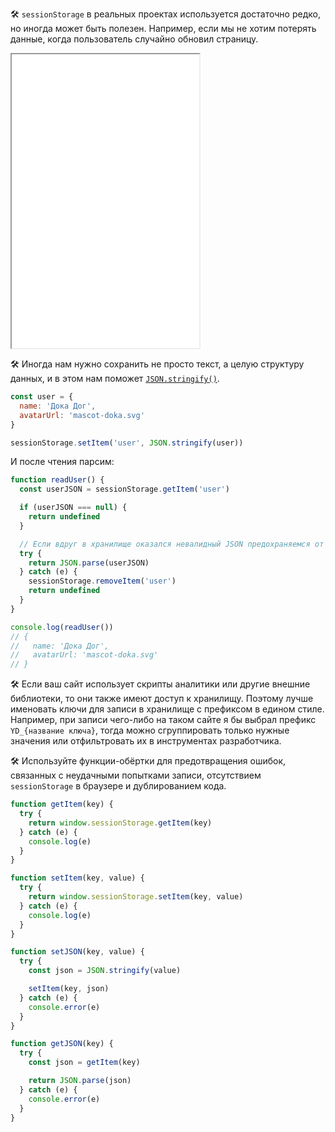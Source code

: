 🛠 `sessionStorage` в реальных проектах используется достаточно редко, но иногда может быть полезен. Например, если мы не хотим потерять данные, когда пользователь случайно обновил страницу.

<iframe title="Сохранение данных формы — sessionStorage — Дока" src="../demos/form-data/" height="470"></iframe>

🛠 Иногда нам нужно сохранить не просто текст, а целую структуру данных, и в этом нам поможет [`JSON.stringify()`](/tools/json/#preobrazovanie-v-json).

```js
const user = {
  name: 'Дока Дог',
  avatarUrl: 'mascot-doka.svg'
}

sessionStorage.setItem('user', JSON.stringify(user))
```

И после чтения парсим:

```js
function readUser() {
  const userJSON = sessionStorage.getItem('user')

  if (userJSON === null) {
    return undefined
  }

  // Если вдруг в хранилище оказался невалидный JSON предохраняемся от этого
  try {
    return JSON.parse(userJSON)
  } catch (e) {
    sessionStorage.removeItem('user')
    return undefined
  }
}

console.log(readUser())
// {
//   name: 'Дока Дог',
//   avatarUrl: 'mascot-doka.svg'
// }
```

🛠 Если ваш сайт использует скрипты аналитики или другие внешние библиотеки, то они также имеют доступ к хранилищу. Поэтому лучше именовать ключи для записи в хранилище с префиксом в едином стиле. Например, при записи чего-либо на таком сайте я бы выбрал префикс `YD_{название ключа}`, тогда можно сгруппировать только нужные значения или отфильтровать их в инструментах разработчика.

🛠 Используйте функции-обёртки для предотвращения ошибок, связанных с неудачными попытками записи, отсутствием `sessionStorage` в браузере и дублированием кода.

```js
function getItem(key) {
  try {
    return window.sessionStorage.getItem(key)
  } catch (e) {
    console.log(e)
  }
}

function setItem(key, value) {
  try {
    return window.sessionStorage.setItem(key, value)
  } catch (e) {
    console.log(e)
  }
}

function setJSON(key, value) {
  try {
    const json = JSON.stringify(value)

    setItem(key, json)
  } catch (e) {
    console.error(e)
  }
}

function getJSON(key) {
  try {
    const json = getItem(key)

    return JSON.parse(json)
  } catch (e) {
    console.error(e)
  }
}
```
